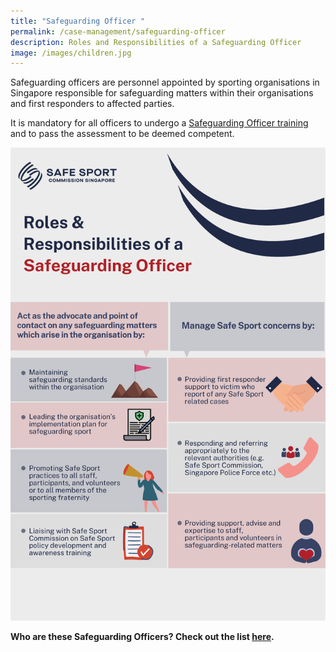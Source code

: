 ```yaml
---
title: "Safeguarding Officer "
permalink: /case-management/safeguarding-officer
description: Roles and Responsibilities of a Safeguarding Officer
image: /images/children.jpg
---
```

Safeguarding officers are personnel appointed by sporting organisations in Singapore responsible for safeguarding matters within their organisations and first responders to affected parties.

It is mandatory for all officers to undergo a [Safeguarding Officer training](/training-and-education/so-training) and to pass the assessment to be deemed competent. 

![Alt text for image on Isomer site](/images/Safeguarding%20roles_high_res.png)


**Who are these Safeguarding Officers? Check out the list [here](/files/List%20of%20Safeguarding%20Officers%20Updated%20as%20of%208%20Nov%2021.pdf).**